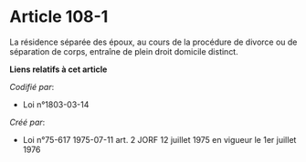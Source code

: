 # Article 108-1

La résidence séparée des époux, au cours de la procédure de divorce ou de séparation de corps, entraîne de plein droit
domicile distinct.

**Liens relatifs à cet article**

_Codifié par_:

  - Loi n°1803-03-14

_Créé par_:

  - Loi n°75-617 1975-07-11 art. 2 JORF 12 juillet 1975 en vigueur le 1er juillet 1976
